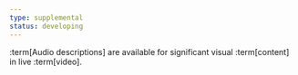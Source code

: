 ```yaml
---
type: supplemental
status: developing
---
```


:term[Audio descriptions] are available for significant visual :term[content] in live :term[video].
